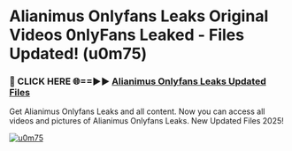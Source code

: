 # Alianimus Onlyfans Leaks Original Videos 0nlyFans Leaked - Files Updated! (u0m75)

<h3>🔴 CLICK HERE 🌐==►► <a href="https://tinyurl.com/x26r9saj" rel="nofollow">Alianimus Onlyfans Leaks Updated Files</a></h3>

Get Alianimus Onlyfans Leaks and all content. Now you can access all videos and pictures of Alianimus Onlyfans Leaks. New Updated Files 2025!

[![u0m75](https://i.imgur.com/LkgZPqh.gif)](https://tinyurl.com/x26r9saj)
